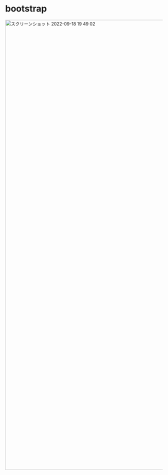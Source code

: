 # bootstrap
<img width="1440" alt="スクリーンショット 2022-09-18 19 49 02" src="https://user-images.githubusercontent.com/112460501/190941750-4e74d5f5-98a6-4eda-b264-da514a8c69bd.png">
